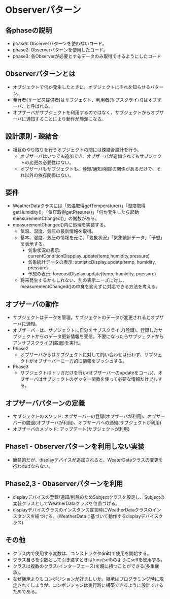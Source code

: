 # Observerパターン
## 各phaseの説明
- phase1: Observerパターンを使わないコード。
- phase2: Observerパターンを使用したコード。
- phase3: 各Observerが必要とするデータのみ取得できるようにしたコード

## Observerパターンとは
- オブジェクトで何か発生したときに、オブジェクトにそれを知らせるパターン。
- 発行者(サービス提供者)はサブジェクト、利用者(サブスクライバ)はオブザーバ、と呼ばれる。
- オブザーバがサブジェクトを利用するのではなく、サブジェクトからオブザーバに通知することにより動作が簡潔になる。

## 設計原則 - 疎結合
- 相互のやり取りを行うオブジェクトの間には疎結合設計を行う。
  - オブザーバはいつでも追加でき、オブザーバが追加されてもサブジェクトの変更の必要性はない。
  - オブザーバもサブジェクトも、登録/通知/削除の関係があるだけで、それ以外の依存関係はない。
  
## 要件
- WeatherDataクラスには「気温取得getTemperature()」「湿度取得getHumidity()」「気圧取得getPresure()」「何か発生したら起動measurementChanged()」の関数がある。
- measurementChanged()内に処理を実装する。
  - 気温、湿度、気圧の最新情報を取得。
  - 基本、湿度、気圧の情報を元に、「気象状況」「気象統計データ」「予想」を表示する。
    - 気象状況の表示: currentConditionDispplay.update(temp,humidity,pressure)
    - 気象統計データの表示: statisticDisplay.update(temp, humidity, pressure)
    - 予想の表示: forecastDisplay.update(temp, humidity, pressure)
  - 将来発生するかもしれない、別の表示ニーズに対し、measurementChanged()の中身を変えずに対応できる方法を考える。

## オブザーバの動作
- サブジェクトはデータを管理。サブジェクトのデータが変更されるとオブザーバに通知。
- オブザーバーは、サブジェクトに自分をサブスクライブ(登録)。登録したサブジェクトからのデータ更新情報を受信。不要になったらサブジェクトからアンサブスクライブ(脱退)を実行。
- Phase2
  - オブザーバからはサブジェクトに対して問い合わせは行わず、サブジェクトがオブザーバーに一方的に情報をプッシュする。
- Phase3
  - サブジェクトはトリガだけを行い(オブザーバーのupdateをコール)、オブザーバはサブジェクトのゲッター関数を使って必要な情報だけプルする。

## オブザーバパターンの定義
- サブジェクトのメソッド: オブザーバーの登録(オブザーバが利用)、オブザーバーの脱退(オブザーバが利用)、オブザーバへの通知(サブジェクトが利用)
- オブザーバのメソッド: アップデート(サブジェクトが利用)

## Phase1 - Observerパターンを利用しない実装
- 簡易的だが、displayデバイスが追加されると、WeaterDataクラスの変更を行わねばならない。

## Phase2,3 - Obaserverパターンを利用
- displayデバイスの登録/通知/削除のためSubjectクラスを設定し、Subjectの実装クラスとしてWeatherDataクラスを位置づける。
- displayデバイスクラスのインスタンス宣言時にWeatherDataクラスのインスタンスを紐づける。(WeatherDataに基づいて動作するdisplayデバイスクラス)

## その他
- クラス内で使用する変数は、コンストラクタ(__init__)で使用を開始する。
- クラス自らを引数として引き渡すときはfunc(self)のようにselfを使用する。
- クラスは複数のクラス(インターフェース)を親に持つことができる(多重継承)。
- なぜ継承よりもコンポジションが好ましいか。継承はプログラミング時に規定されてしまうが、コンポジションは実行時に構築できるように設計できるためである。